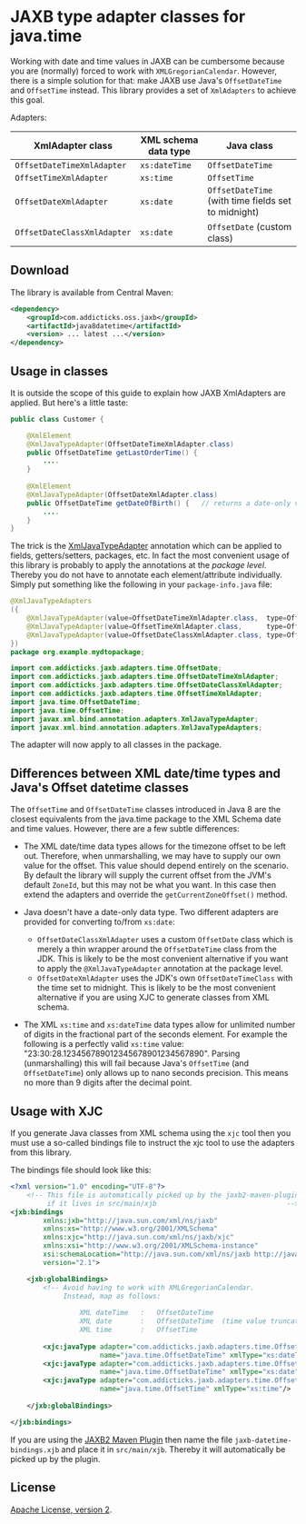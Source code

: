 # JAXB type adapter classes for java.time

Working with date and time values in JAXB can be cumbersome because you are 
(normally) forced to work with `XMLGregorianCalendar`. However, there is a 
simple solution for that: make JAXB use Java's `OffsetDateTime` and 
`OffsetTime` instead. This library provides a set of `XmlAdapters` to
achieve this goal.

Adapters:

| XmlAdapter class | XML schema data type | Java class
| --- | --- | ---
| `OffsetDateTimeXmlAdapter` | `xs:dateTime` | `OffsetDateTime`
| `OffsetTimeXmlAdapter` | `xs:time` | `OffsetTime`
| `OffsetDateXmlAdapter` | `xs:date` | `OffsetDateTime` (with time fields set to midnight)
| `OffsetDateClassXmlAdapter` | `xs:date` | `OffsetDate` (custom class)

## Download

The library is available from Central Maven:

```xml
<dependency>
    <groupId>com.addicticks.oss.jaxb</groupId>
    <artifactId>java8datetime</artifactId>
    <version> ... latest ...</version>
</dependency>
```

## Usage in classes

It is outside the scope of this guide to explain how JAXB XmlAdapters are applied. 
But here's a little taste:

```java
public class Customer {

    @XmlElement
    @XmlJavaTypeAdapter(OffsetDateTimeXmlAdapter.class)
    public OffsetDateTime getLastOrderTime() {
        ....
    }
    
    @XmlElement
    @XmlJavaTypeAdapter(OffsetDateXmlAdapter.class)
    public OffsetDateTime getDateOfBirth() {   // returns a date-only value
        ....
    }
}
```

The trick is the [XmlJavaTypeAdapter](https://docs.oracle.com/javase/8/docs/api/javax/xml/bind/annotation/adapters/XmlJavaTypeAdapter.html) annotation which can be applied to fields, getters/setters, packages, etc. 
In fact the most convenient usage of this library is probably to apply the 
annotations at the *package level*. Thereby you do not have to annotate each element/attribute 
individually. Simply put something like the following in your `package-info.java` file:

```java
@XmlJavaTypeAdapters
({
    @XmlJavaTypeAdapter(value=OffsetDateTimeXmlAdapter.class,  type=OffsetDateTime.class),
    @XmlJavaTypeAdapter(value=OffsetTimeXmlAdapter.class,      type=OffsetTime.class),
    @XmlJavaTypeAdapter(value=OffsetDateClassXmlAdapter.class, type=OffsetDate.class),
})
package org.example.mydtopackage;

import com.addicticks.jaxb.adapters.time.OffsetDate;
import com.addicticks.jaxb.adapters.time.OffsetDateTimeXmlAdapter;
import com.addicticks.jaxb.adapters.time.OffsetDateClassXmlAdapter;
import com.addicticks.jaxb.adapters.time.OffsetTimeXmlAdapter;
import java.time.OffsetDateTime;
import java.time.OffsetTime;
import javax.xml.bind.annotation.adapters.XmlJavaTypeAdapter;
import javax.xml.bind.annotation.adapters.XmlJavaTypeAdapters;
```

The adapter will now apply to all classes in the package.


## Differences between XML date/time types and Java's Offset datetime classes

The `OffsetTime` and `OffsetDateTime` classes introduced in Java 8 are
the closest equivalents from the java.time package to the XML Schema date 
and time values. However, there are a few subtle differences:

* The XML date/time data types allows for the timezone offset to be left out. 
Therefore, when unmarshalling, we may have to supply our own value for the offset. 
This value should depend entirely on the scenario. By default the library will 
supply the current offset from the JVM's default `ZoneId`, but this may not be 
what you want. In this case then extend the adapters and override 
the `getCurrentZoneOffset()` method.

* Java doesn't have a date-only data type. Two different adapters are
  provided for converting to/from `xs:date`:
    * `OffsetDateClassXmlAdapter` uses a custom `OffsetDate` class which is merely 
       a thin wrapper around the `OffsetDateTime` class from the JDK. This is
       likely to be the most convenient alternative if you want to apply
       the `@XmlJavaTypeAdapter` annotation at the package level.
    * `OffsetDateXmlAdapter` uses the JDK's own `OffsetDateTimeClass`
      with the time set to midnight. This is likely to be the most convenient
      alternative if you are using XJC to generate classes from XML schema.

* The XML `xs:time` and `xs:dateTime` data types allow for unlimited number of 
digits in the fractional part of the seconds element. For example the following 
is a perfectly valid `xs:time` value: "23:30:28.123456789012345678901234567890". 
Parsing (unmarshalling) this will fail because Java's `OffsetTime` (and `OffsetDateTime`) 
only allows up to nano seconds precision. This means no more than 9 digits 
after the decimal point.


## Usage with XJC

If you generate Java classes from XML schema using the `xjc` tool then you must 
use a so-called bindings file to instruct the xjc tool to use the adapters from 
this library. 

The bindings file should look like this:

```xml 
<?xml version="1.0" encoding="UTF-8"?>
    <!-- This file is automatically picked up by the jaxb2-maven-plugin
         if it lives in src/main/xjb                                -->
<jxb:bindings   
        xmlns:jxb="http://java.sun.com/xml/ns/jaxb" 
        xmlns:xs="http://www.w3.org/2001/XMLSchema"
        xmlns:xjc="http://java.sun.com/xml/ns/jaxb/xjc"
        xmlns:xsi="http://www.w3.org/2001/XMLSchema-instance"
        xsi:schemaLocation="http://java.sun.com/xml/ns/jaxb http://java.sun.com/xml/ns/jaxb/bindingschema_2_0.xsd"
        version="2.1">

    <jxb:globalBindings>
        <!-- Avoid having to work with XMLGregorianCalendar. 
             Instead, map as follows:
             
                 XML dateTime   :   OffsetDateTime  
                 XML date       :   OffsetDateTime  (time value truncated)
                 XML time       :   OffsetTime                             -->
             
        <xjc:javaType adapter="com.addicticks.jaxb.adapters.time.OffsetDateTimeXmlAdapter"
                      name="java.time.OffsetDateTime" xmlType="xs:dateTime"/>
        <xjc:javaType adapter="com.addicticks.jaxb.adapters.time.OffsetDateXmlAdapter"
                      name="java.time.OffsetDateTime" xmlType="xs:date"/>
        <xjc:javaType adapter="com.addicticks.jaxb.adapters.time.OffsetTimeXmlAdapter"
                      name="java.time.OffsetTime" xmlType="xs:time"/>
        
    </jxb:globalBindings>

</jxb:bindings>
``` 

If you are using the [JAXB2 Maven Plugin](https://www.mojohaus.org/jaxb2-maven-plugin/)
then name the file `jaxb-datetime-bindings.xjb` and place it in `src/main/xjb`.
Thereby it will automatically be picked up by the plugin.



## License

[Apache License, version 2](https://www.apache.org/licenses/LICENSE-2.0).
